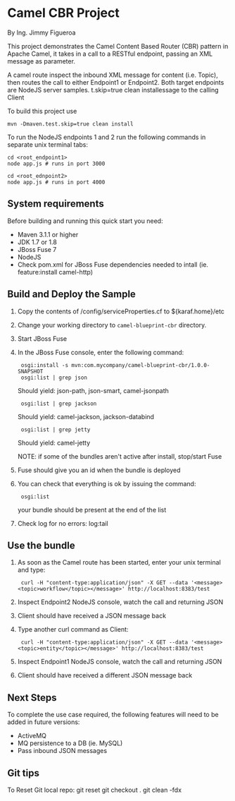 Camel CBR Project
======================
By Ing. Jimmy Figueroa

This project demonstrates the Camel Content Based Router (CBR) pattern in Apache Camel, 
it takes in a call to a RESTful endpoint, passing an XML message as parameter.

A camel route inspect the inbound XML message for content (i.e. Topic), then routes
the call to either Endpoint1 or Endpoint2. Both target endpoints are NodeJS server samples.
t.skip=true clean installessage to the calling Client

To build this project use

    mvn -Dmaven.test.skip=true clean install

To run the NodeJS endpoints 1 and 2 run the following commands in separate unix terminal tabs:

    cd <root_endpoint1>
    node app.js # runs in port 3000

    cd <root_ednpoint2>
    node app.js # runs in port 4000


System requirements
-------------------

Before building and running this quick start you need:

* Maven 3.1.1 or higher
* JDK 1.7 or 1.8
* JBoss Fuse 7
* NodeJS
* Check pom.xml for JBoss Fuse dependencies needed to intall (ie. feature:install camel-http)

Build and Deploy the Sample
---------------------------

1. Copy the contents of <root>/config/serviceProperties.cf to ${karaf.home}/etc
2. Change your working directory to `camel-blueprint-cbr` directory.
3. Start JBoss Fuse 
4. In the JBoss Fuse console, enter the following command:

        osgi:install -s mvn:com.mycompany/camel-blueprint-cbr/1.0.0-SNAPSHOT
        osgi:list | grep json 

    Should yield: json-path, json-smart, camel-jsonpath 

        osgi:list | grep jackson

    Should yield: camel-jackson, jackson-databind

        osgi:list | grep jetty

    Should yield: camel-jetty

    NOTE: if some of the bundles aren't active after install, stop/start Fuse

5. Fuse should give you an id when the bundle is deployed

6. You can check that everything is ok by issuing  the command:

        osgi:list
   your bundle should be present at the end of the list

7. Check log for no errors:
        log:tail

Use the bundle
---------------------

1. As soon as the Camel route has been started, enter your unix terminal and type:

        curl -H "content-type:application/json" -X GET --data '<message><topic>workflow</topic></message>' http://localhost:8383/test

2. Inspect Endpoint2 NodeJS console, watch the call and returning JSON

3. Client should have received a JSON message back

4. Type another curl command as Client:

        curl -H "content-type:application/json" -X GET --data '<message><topic>entity</topic></message>' http://localhost:8383/test

5. Inspect Endpoint1 NodeJS console, watch the call and returning JSON

6. Client should have received a different JSON message back

Next Steps
----------

To complete the use case required, the following features will need to be added in future versions:

* ActiveMQ
* MQ persistence to a DB (ie. MySQL)
* Pass inbound JSON messages

Git tips
--------
To Reset Git local repo:
          git reset
          git checkout .
          git clean -fdx
